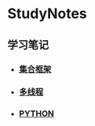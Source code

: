 # StudyNotes
##  学习笔记

- ### [集合框架](https://github.com/taoyongming/StudyNotes/blob/master/集合框架/集合框架.md)


- ### [多线程](https://github.com/taoyongming/StudyNotes/blob/master/多线程/多线程.md)

- ### [PYTHON](https://github.com/taoyongming/StudyNotes/blob/master/python/python.md)

